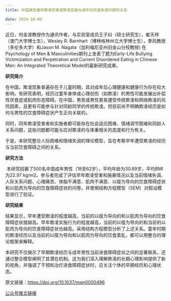 ```yaml
---
title: 中国男性童年欺凌受害或欺凌实施与成年后饮食失调问题的关系

date: 2024-10-09
---
```



<!--more-->

近日，何金波教授作为通讯作者，与实验室成员王子曰（硕士研究生），崔天祥（澳门大学博士生），Wesley R. Barnhart（博林格林州立大学博士生），季风教授（多伦多大学）和Jason M. Nagata（加利福尼亚州旧金山分校教授) 在Psychology of Men & Masculinities期刊上发表了题为Early-Life Bullying Victimization and Perpetration and Current Disordered Eating in Chinese Men: An Integrated Theoretical Model的最新研究成果。


**研究简介**


在中国，欺凌现象普遍存在于儿童时期，其对成年后心理健康和健康行为存在较大影响。有研究表明，经历过童年身体或心理创伤（如欺凌）的男性可能发展出补偿性厌食症或肌肉形态障碍。在中国，男孩或男性更易遭受传统欺凌和网络欺凌的风险因素，且更有可能参与针对同龄同学的传统欺凌。但目前尚不明确欺凌经历是如何与男性的饮食障碍症状产生正向关联的。

同时，同年欺凌受害者和实施者都可能存在社会适应困难、情绪调节困难和同龄人关系问题，这些问题都可能与应对欺凌的与体重相关的态度和行为有关。

于是，本研究整合人际困难和情绪失调的理论模型，旨在考察早年遭受欺凌的经历与当前饮食障碍之间的关系。


**研究方法**


 本研究招募了500名中国成年男性（18至62岁），平均年龄为30.89岁，平均BMI为22.97 kg/m2。参与者完成了评估早年欺凌受害和施暴情况以及当前情绪失调、人际关系问题、心理痛苦、体脂不满意、肌肉不满意、以瘦为导向的饮食障碍症状和以肌肉为导向的饮食障碍症状的问卷。并使用结构方程模型（SEM）对假设模型进行了验证。


**研究结果**

结果显示，早年遭受欺凌的程度越高，当前的以瘦为导向的和以肌肉为导向的饮食障碍症状就越高。早年欺凌实施行为的程度越高，当前的以瘦为导向的和当前的以肌肉为导向的饮食障碍症状也越高。采用结构方程模型分析了上述关系。童年时期的欺凌经历以及当前的以瘦为导向和以肌肉为导向的饮食紊乱，都可以用整合的理论框架来解释。

本研究不仅揭示了早期欺凌经历与成年男性当前进食障碍症状之间的显著联系，还通过整合模型阐明了其潜在机制。这为我们深入理解欺凌的长期心理影响提供了新的视角，并强调了干预和治疗进食障碍症状时，应关注个体的早期经历和心理状态。


原文链接：https://doi.org/10.1037/men0000496

[公众号推文链接](https://mp.weixin.qq.com/s/guSJL-_nlrpe1TDjhJMZog)
